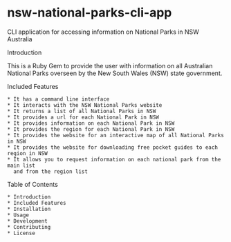 # nsw-national-parks-cli-app

CLI application for accessing information on National Parks in NSW Australia

Introduction

This is a Ruby Gem to provide the user with information on all Australian National Parks overseen by the New South Wales (NSW) state government. 

Included Features

	* It has a command line interface
	* It interacts with the NSW National Parks website
	* It returns a list of all National Parks in NSW
	* It provides a url for each National Park in NSW
	* It provides information on each National Park in NSW
	* It provides the region for each National Park in NSW
	* It provides the website for an interactive map of all National Parks in NSW
	* It provides the website for downloading free pocket guides to each region in NSW
	* It allows you to request information on each national park from the main list 
	  and from the region list

Table of Contents

	* Introduction
	* Included Features
	* Installation
	* Usage
	* Development
	* Contributing
	* License



